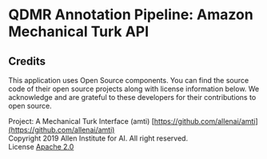 # QDMR Annotation Pipeline: Amazon Mechanical Turk API

## Credits

This application uses Open Source components. 
You can find the source code of their open source projects along with license information below. 
We acknowledge and are grateful to these developers for their contributions to open source.

Project: A Mechanical Turk Interface (amti) [https://github.com/allenai/amti](https://github.com/allenai/amti)  
Copyright 2019 Allen Institute for AI. All right reserved.  
License [Apache 2.0](https://www.apache.org/licenses/LICENSE-2.0)
